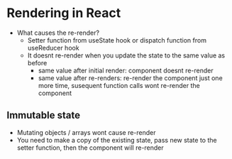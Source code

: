 # Rendering in React

- What causes the re-render?
  - Setter function from useState hook or dispatch function from useReducer hook
  - It doesnt re-render when you update the state to the same value as before
    - same value after initial render: component doesnt re-render
    - same value after re-renders: re-render the component just one more time, susequent function calls wont re-render the component

## Immutable state

- Mutating objects / arrays wont cause re-render
- You need to make a copy of the existing state, pass new state to the setter function, then the component will re-render
